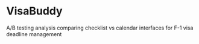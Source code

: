 # VisaBuddy
A/B testing analysis comparing checklist vs calendar interfaces for F-1 visa deadline management
